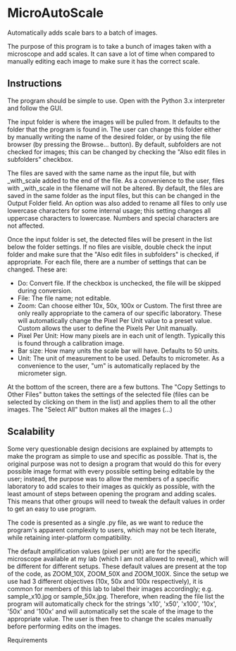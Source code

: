 # MicroAutoScale
Automatically adds scale bars to a batch of images.

The purpose of this program is to take a bunch of images taken with a microscope and add scales. It can save a lot of time when compared to manually editing each image to make sure it has the correct scale.

## Instructions

The program should be simple to use. Open with the Python 3.x interpreter and follow the GUI.

The input folder is where the images will be pulled from. It defaults to the folder that the program is found in. The user can change this folder either by manually writing the name of the desired folder, or by using the file browser (by pressing the Browse... button). By default, subfolders are not checked for images; this can be changed by checking the "Also edit files in subfolders" checkbox.

The files are saved with the same name as the input file, but with \_with_scale added to the end of the file. As a convenience to the user, files with \_with_scale in the filename will not be altered. By default, the files are saved in the same folder as the input files, but this can be changed in the Output Folder field. An option was also added to rename all files to only use lowercase characters for some internal usage; this setting changes all uppercase characters to lowercase. Numbers and special characters are not affected.

Once the input folder is set, the detected files will be present in the list below the folder settings. If no files are visible, double check the input folder and make sure that the "Also edit files in subfolders" is checked, if appropriate. For each file, there are a number of settings that can be changed. These are:
  * Do: Convert file. If the checkbox is unchecked, the file will be skipped during conversion.
  * File: The file name; not editable.
  * Zoom: Can choose either 10x, 50x, 100x or Custom. The first three are only really appropriate to the camera of our specific laboratory. These will automatically change the Pixel Per Unit value to a preset value. Custom allows the user to define the Pixels Per Unit manually.
  * Pixel Per Unit: How many pixels are in each unit of length. Typically this is found through a calibration image.
  * Bar size: How many units the scale bar will have. Defaults to 50 units.
  * Unit: The unit of measurement to be used. Defaults to micrometer. As a convenience to the user, "um" is automatically replaced by the micrometer sign.
  
At the bottom of the screen, there are a few buttons. The "Copy Settings to Other Files" button takes the settings of the selected file (files can be selected by clicking on them in the list) and applies them to all the other images. The "Select All" button makes all the images (...)


## Scalability

Some very questionable design decisions are explained by attempts to make the program as simple to use and specific as possible. That is, the original purpose was not to design a program that would do this for every possible image format with every possible setting being editable by the user; instead, the purpose was to allow the members of a specific laboratory to add scales to their images as quickly as possible, with the least amount of steps between opening the program and adding scales. This means that other groups will need to tweak the default values in order to get an easy to use program.

The code is presented as a single .py file, as we want to reduce the program's apparent complexity to users, which may not be tech literate, while retaining inter-platform compatibility.

The default amplification values (pixel per unit) are for the specific microscope available at my lab (which I am not allowed to reveal), which will be different for different setups. These default values are present at the top of the code, as ZOOM_10X, ZOOM_50X and ZOOM_100X. Since the setup we use had 3 different objectives (10x, 50x and 100x respectively), it is common for members of this lab to label their images accordingly; e.g. sample_x10.jpg or sample_50x.jpg. Therefore, when reading the file list the program will automatically check for the strings 'x10', 'x50', 'x100', '10x', '50x' and '100x' and will automatically set the scale of the image to the appropriate value. The user is then free to change the scales manually before performing edits on the images.


Requirements
